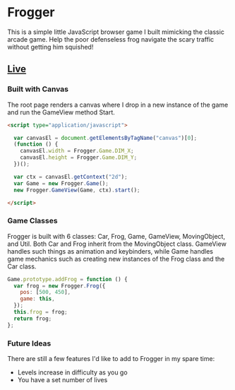 # Frogger
This is a simple little JavaScript browser game I built mimicking the classic arcade game. Help the poor defenseless frog navigate the scary traffic without getting him squished!

## [Live](https://ltspringthorpe.github.io)

### Built with Canvas

The root page renders a canvas where I drop in a new instance of the game and run the GameView method Start.

```html
<script type="application/javascript">

  var canvasEl = document.getElementsByTagName("canvas")[0];
  (function () {
    canvasEl.width = Frogger.Game.DIM_X;
    canvasEl.height = Frogger.Game.DIM_Y;
  })();

  var ctx = canvasEl.getContext("2d");
  var Game = new Frogger.Game();
  new Frogger.GameView(Game, ctx).start();

</script>
```

### Game Classes

Frogger is built with 6 classes: Car, Frog, Game, GameView, MovingObject, and Util. Both Car and Frog inherit from the MovingObject class. GameView handles such things as animation and keybinders, while Game handles game mechanics such as creating new instances of the Frog class and the Car class.

```javascript
Game.prototype.addFrog = function () {
  var frog = new Frogger.Frog({
    pos: [500, 450],
    game: this,
  });
  this.frog = frog;
  return frog;
};
```

### Future Ideas

There are still a few features I'd like to add to Frogger in my spare time:
* Levels increase in difficulty as you go
* You have a set number of lives
